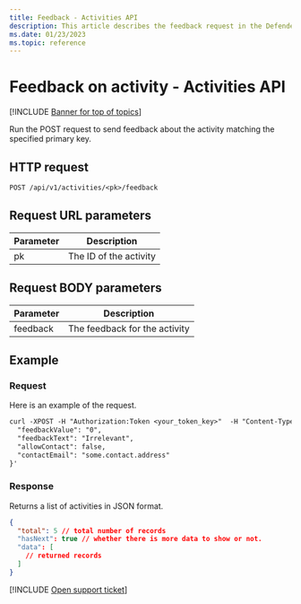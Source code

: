 ```yaml
---
title: Feedback - Activities API
description: This article describes the feedback request in the Defender for Cloud Apps Activities API.
ms.date: 01/23/2023
ms.topic: reference
---
```

# Feedback on activity - Activities API

[!INCLUDE [Banner for top of topics](includes/banner.md)]

Run the POST request to send feedback about the activity matching the specified primary key.

## HTTP request

```rest
POST /api/v1/activities/<pk>/feedback
```

## Request URL parameters

| Parameter | Description |
| --- | --- |
| pk | The ID of the activity |

## Request BODY parameters

| Parameter | Description |
| --- | --- |
| feedback | The feedback for the activity |

## Example

### Request

Here is an example of the request.

```rest
curl -XPOST -H "Authorization:Token <your_token_key>"  -H "Content-Type: application/json" "https://<tenant_id>.<tenant_region>.contoso.com/api/v1/activities/<pk>/feedback" -d '{
  "feedbackValue": "0",
  "feedbackText": "Irrelevant",
  "allowContact": false,
  "contactEmail": "some.contact.address"
}'
```

### Response

Returns a list of activities in JSON format.

```json
{
  "total": 5 // total number of records
  "hasNext": true // whether there is more data to show or not.
  "data": [
    // returned records
  ]
}
```

[!INCLUDE [Open support ticket](includes/support.md)]
